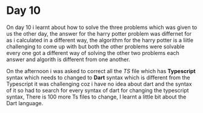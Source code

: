 # Day 10 

On day 10 i learnt about how to solve the three problems which was given to us the other day, the answer for the harry potter problem was differnet for as i calculated in a different way, the algorithm for the harry potter is a liitle challenging to come up with but both the other problems were solvable every one got a different way of solving the other two problems each answer and algorith is different from one another.

On the afternoon i was asked to correct all the *TS* file which has **Typescript** syntax which needs to changed to **Dart** syntax which is different from the Typescript it was challenging coz i have no idea about dart and the syntax of it so had to search for every syntax of dart for changing the typescript syntax, There is 100 more Ts files to change, I learnt a little bit about the Dart language. 

